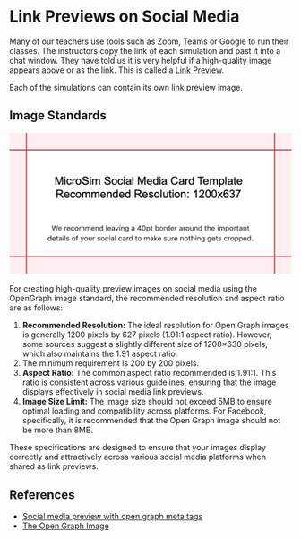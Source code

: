 # Link Previews on Social Media

Many of our teachers use tools such as Zoom, Teams or Google to
run their classes.  The instructors copy the link
of each simulation and past it into a chat window.
They have told us it is very helpful if a high-quality
image appears above or as the link.  This is
called a [Link Preview](../glossary.md#link-preview).

Each of the simulations can contain its own link preview image.

## Image Standards

![Social Card Template](../img/social-card-template.png)

For creating high-quality preview images on 
social media using the OpenGraph image standard, 
the recommended resolution and aspect ratio are as follows:

1. **Recommended Resolution:** The ideal resolution for Open Graph images is generally 1200 pixels by 627 pixels (1.91:1 aspect ratio)​​. However, some sources suggest a slightly different size of 1200×630 pixels, which also maintains the 1.91 aspect ratio​​.
2. The minimum requirement is 200 by 200 pixels.
3. **Aspect Ratio:** The common aspect ratio recommended is 1.91:1. This ratio is consistent across various guidelines, ensuring that the image displays effectively in social media link previews​​.
4. **Image Size Limit:** The image size should not exceed 5MB to ensure optimal loading and compatibility across platforms​​. For Facebook, specifically, it is recommended that the Open Graph image should not be more than 8MB​​.

These specifications are designed to ensure that your images
display correctly and attractively across various social media platforms when shared as link previews.

## References

* [Social media preview with open graph meta tags](https://svaerm.com/en/blog/open-graph-meta-tags/)
* [The Open Graph Image](https://kaydee.net/blog/open-graph-image/)




